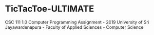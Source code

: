 # TicTacToe-ULTIMATE
CSC 111 1.0 Computer Programming Assignment - 2019
University of Sri Jayawardenapura - Faculty of Applied Sciences - Computer Science
